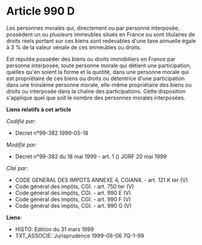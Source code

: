 # Article 990 D

Les personnes morales qui, directement ou par personne interposée, possèdent un ou plusieurs immeubles situés en France ou
sont titulaires de droits réels portant sur ces biens sont redevables d'une taxe annuelle égale à 3 % de la valeur vénale de
ces immeubles ou droits.

Est réputée posséder des biens ou droits immobiliers en France par personne interposée, toute personne morale qui détient une
participation, quelles qu'en soient la forme et la quotité, dans une personne morale qui est propriétaire de ces biens ou
droits ou détentrice d'une participation dans une troisième personne morale, elle-même propriétaire des biens ou droits ou
interposée dans la chaîne des participations. Cette disposition s'applique quel que soit le nombre des personnes morales
interposées.

**Liens relatifs à cet article**

_Codifié par_:

  - Décret n°99-382 1999-05-18

_Modifié par_:

  - Décret n°99-382 du 18 mai 1999 - art. 1 () JORF 20 mai 1999

_Cité par_:

  - CODE GENERAL DES IMPOTS ANNEXE 4, CGIAN4. - art. 121 K ter (V)
  - Code général des impôts, CGI. - art. 750 ter (V)
  - Code général des impôts, CGI. - art. 990 E (V)
  - Code général des impôts, CGI. - art. 990 F (V)
  - Code général des impôts, CGI. - art. 990 G (V)

**Liens**:

  - HISTO: Edition du 31 mars 1999
  - TXT_ASSOCIE: Jurisprudence 1999-08-06 7Q-1-99
